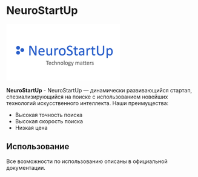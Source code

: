 # NeuroStartUp

![](logo.png)

**NeuroStartUp** - NeuroStartUp — динамически развивающийся стартап, спезиализирующийся на поиске с использованием новейших технологий искусственного интеллекта. Наши преимущества:
* Высокая точность поиска
* Высокая скорость поиска
* Низкая цена

## Использование
Все возможности по использованию описаны в официальной документации.


